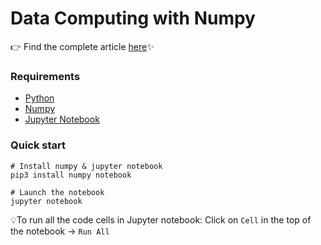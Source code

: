 # Data Computing with Numpy

👉 Find the complete article [here](https://hackmd.io/gh7V4TSQTE2gpUaGxQRhzw?view)✨

### Requirements

- [Python](https://www.python.org/)
- [Numpy](https://numpy.org/)
- [Jupyter Notebook](https://jupyter.org/)

### Quick start

```
# Install numpy & jupyter notebook
pip3 install numpy notebook

# Launch the notebook
jupyter notebook
```

💡To run all the code cells in Jupyter notebook:
Click on `Cell` in the top of the notebook → `Run All`
